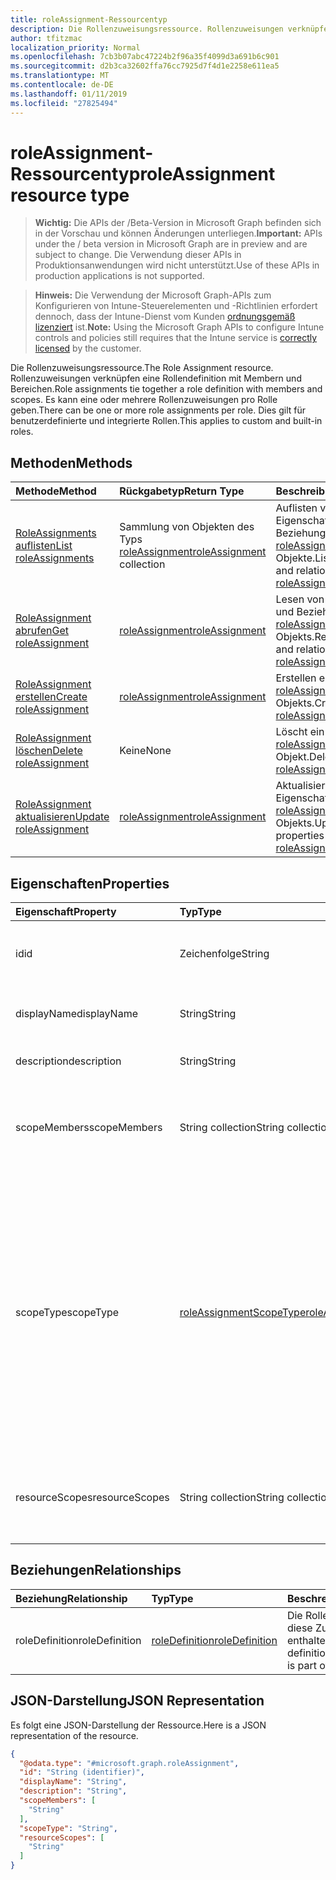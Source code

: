 ```yaml
---
title: roleAssignment-Ressourcentyp
description: Die Rollenzuweisungsressource. Rollenzuweisungen verknüpfen eine Rollendefinition mit Membern und Bereichen. Es kann eine oder mehrere Rollenzuweisungen pro Rolle geben. Dies gilt für benutzerdefinierte und integrierte Rollen.
author: tfitzmac
localization_priority: Normal
ms.openlocfilehash: 7cb3b07abc47224b2f96a35f4099d3a691b6c901
ms.sourcegitcommit: d2b3ca32602ffa76cc7925d7f4d1e2258e611ea5
ms.translationtype: MT
ms.contentlocale: de-DE
ms.lasthandoff: 01/11/2019
ms.locfileid: "27825494"
---
```

# <a name="roleassignment-resource-type"></a><span data-ttu-id="b8090-106">roleAssignment-Ressourcentyp</span><span class="sxs-lookup"><span data-stu-id="b8090-106">roleAssignment resource type</span></span>

> <span data-ttu-id="b8090-107">**Wichtig:** Die APIs der /Beta-Version in Microsoft Graph befinden sich in der Vorschau und können Änderungen unterliegen.</span><span class="sxs-lookup"><span data-stu-id="b8090-107">**Important:** APIs under the / beta version in Microsoft Graph are in preview and are subject to change.</span></span> <span data-ttu-id="b8090-108">Die Verwendung dieser APIs in Produktionsanwendungen wird nicht unterstützt.</span><span class="sxs-lookup"><span data-stu-id="b8090-108">Use of these APIs in production applications is not supported.</span></span>

> <span data-ttu-id="b8090-109">**Hinweis:** Die Verwendung der Microsoft Graph-APIs zum Konfigurieren von Intune-Steuerelementen und -Richtlinien erfordert dennoch, dass der Intune-Dienst vom Kunden [ordnungsgemäß lizenziert](https://go.microsoft.com/fwlink/?linkid=839381) ist.</span><span class="sxs-lookup"><span data-stu-id="b8090-109">**Note:** Using the Microsoft Graph APIs to configure Intune controls and policies still requires that the Intune service is [correctly licensed](https://go.microsoft.com/fwlink/?linkid=839381) by the customer.</span></span>

<span data-ttu-id="b8090-110">Die Rollenzuweisungsressource.</span><span class="sxs-lookup"><span data-stu-id="b8090-110">The Role Assignment resource.</span></span> <span data-ttu-id="b8090-111">Rollenzuweisungen verknüpfen eine Rollendefinition mit Membern und Bereichen.</span><span class="sxs-lookup"><span data-stu-id="b8090-111">Role assignments tie together a role definition with members and scopes.</span></span> <span data-ttu-id="b8090-112">Es kann eine oder mehrere Rollenzuweisungen pro Rolle geben.</span><span class="sxs-lookup"><span data-stu-id="b8090-112">There can be one or more role assignments per role.</span></span> <span data-ttu-id="b8090-113">Dies gilt für benutzerdefinierte und integrierte Rollen.</span><span class="sxs-lookup"><span data-stu-id="b8090-113">This applies to custom and built-in roles.</span></span>
## <a name="methods"></a><span data-ttu-id="b8090-114">Methoden</span><span class="sxs-lookup"><span data-stu-id="b8090-114">Methods</span></span>
|<span data-ttu-id="b8090-115">Methode</span><span class="sxs-lookup"><span data-stu-id="b8090-115">Method</span></span>|<span data-ttu-id="b8090-116">Rückgabetyp</span><span class="sxs-lookup"><span data-stu-id="b8090-116">Return Type</span></span>|<span data-ttu-id="b8090-117">Beschreibung</span><span class="sxs-lookup"><span data-stu-id="b8090-117">Description</span></span>|
|:---|:---|:---|
|[<span data-ttu-id="b8090-118">RoleAssignments auflisten</span><span class="sxs-lookup"><span data-stu-id="b8090-118">List roleAssignments</span></span>](../api/intune-rbac-roleassignment-list.md)|<span data-ttu-id="b8090-119">Sammlung von Objekten des Typs [roleAssignment](../resources/intune-rbac-roleassignment.md)</span><span class="sxs-lookup"><span data-stu-id="b8090-119">[roleAssignment](../resources/intune-rbac-roleassignment.md) collection</span></span>|<span data-ttu-id="b8090-120">Auflisten von Eigenschaften und Beziehungen der [roleAssignment](../resources/intune-rbac-roleassignment.md)-Objekte.</span><span class="sxs-lookup"><span data-stu-id="b8090-120">List properties and relationships of the [roleAssignment](../resources/intune-rbac-roleassignment.md) objects.</span></span>|
|[<span data-ttu-id="b8090-121">RoleAssignment abrufen</span><span class="sxs-lookup"><span data-stu-id="b8090-121">Get roleAssignment</span></span>](../api/intune-rbac-roleassignment-get.md)|[<span data-ttu-id="b8090-122">roleAssignment</span><span class="sxs-lookup"><span data-stu-id="b8090-122">roleAssignment</span></span>](../resources/intune-rbac-roleassignment.md)|<span data-ttu-id="b8090-123">Lesen von Eigenschaften und Beziehungen des [roleAssignment](../resources/intune-rbac-roleassignment.md)-Objekts.</span><span class="sxs-lookup"><span data-stu-id="b8090-123">Read properties and relationships of the [roleAssignment](../resources/intune-rbac-roleassignment.md) object.</span></span>|
|[<span data-ttu-id="b8090-124">RoleAssignment erstellen</span><span class="sxs-lookup"><span data-stu-id="b8090-124">Create roleAssignment</span></span>](../api/intune-rbac-roleassignment-create.md)|[<span data-ttu-id="b8090-125">roleAssignment</span><span class="sxs-lookup"><span data-stu-id="b8090-125">roleAssignment</span></span>](../resources/intune-rbac-roleassignment.md)|<span data-ttu-id="b8090-126">Erstellen eines neuen [roleAssignment](../resources/intune-rbac-roleassignment.md)-Objekts.</span><span class="sxs-lookup"><span data-stu-id="b8090-126">Create a new [roleAssignment](../resources/intune-rbac-roleassignment.md) object.</span></span>|
|[<span data-ttu-id="b8090-127">RoleAssignment löschen</span><span class="sxs-lookup"><span data-stu-id="b8090-127">Delete roleAssignment</span></span>](../api/intune-rbac-roleassignment-delete.md)|<span data-ttu-id="b8090-128">Keine</span><span class="sxs-lookup"><span data-stu-id="b8090-128">None</span></span>|<span data-ttu-id="b8090-129">Löscht ein [roleAssignment](../resources/intune-rbac-roleassignment.md)-Objekt.</span><span class="sxs-lookup"><span data-stu-id="b8090-129">Deletes a [roleAssignment](../resources/intune-rbac-roleassignment.md).</span></span>|
|[<span data-ttu-id="b8090-130">RoleAssignment aktualisieren</span><span class="sxs-lookup"><span data-stu-id="b8090-130">Update roleAssignment</span></span>](../api/intune-rbac-roleassignment-update.md)|[<span data-ttu-id="b8090-131">roleAssignment</span><span class="sxs-lookup"><span data-stu-id="b8090-131">roleAssignment</span></span>](../resources/intune-rbac-roleassignment.md)|<span data-ttu-id="b8090-132">Aktualisieren der Eigenschaften eines [roleAssignment](../resources/intune-rbac-roleassignment.md)-Objekts.</span><span class="sxs-lookup"><span data-stu-id="b8090-132">Update the properties of a [roleAssignment](../resources/intune-rbac-roleassignment.md) object.</span></span>|

## <a name="properties"></a><span data-ttu-id="b8090-133">Eigenschaften</span><span class="sxs-lookup"><span data-stu-id="b8090-133">Properties</span></span>
|<span data-ttu-id="b8090-134">Eigenschaft</span><span class="sxs-lookup"><span data-stu-id="b8090-134">Property</span></span>|<span data-ttu-id="b8090-135">Typ</span><span class="sxs-lookup"><span data-stu-id="b8090-135">Type</span></span>|<span data-ttu-id="b8090-136">Beschreibung</span><span class="sxs-lookup"><span data-stu-id="b8090-136">Description</span></span>|
|:---|:---|:---|
|<span data-ttu-id="b8090-137">id</span><span class="sxs-lookup"><span data-stu-id="b8090-137">id</span></span>|<span data-ttu-id="b8090-138">Zeichenfolge</span><span class="sxs-lookup"><span data-stu-id="b8090-138">String</span></span>|<span data-ttu-id="b8090-139">Schlüssel der Entität</span><span class="sxs-lookup"><span data-stu-id="b8090-139">Key of the entity.</span></span> <span data-ttu-id="b8090-140">Er ist schreibgeschützt und wird automatisch generiert.</span><span class="sxs-lookup"><span data-stu-id="b8090-140">This is read-only and automatically generated.</span></span>|
|<span data-ttu-id="b8090-141">displayName</span><span class="sxs-lookup"><span data-stu-id="b8090-141">displayName</span></span>|<span data-ttu-id="b8090-142">String</span><span class="sxs-lookup"><span data-stu-id="b8090-142">String</span></span>|<span data-ttu-id="b8090-143">Der Anzeigename der Rollenzuweisung.</span><span class="sxs-lookup"><span data-stu-id="b8090-143">The display or friendly name of the role Assignment.</span></span>|
|<span data-ttu-id="b8090-144">description</span><span class="sxs-lookup"><span data-stu-id="b8090-144">description</span></span>|<span data-ttu-id="b8090-145">String</span><span class="sxs-lookup"><span data-stu-id="b8090-145">String</span></span>|<span data-ttu-id="b8090-146">Beschreibung der Rollenzuweisung.</span><span class="sxs-lookup"><span data-stu-id="b8090-146">Description of the Role Assignment.</span></span>|
|<span data-ttu-id="b8090-147">scopeMembers</span><span class="sxs-lookup"><span data-stu-id="b8090-147">scopeMembers</span></span>|<span data-ttu-id="b8090-148">String collection</span><span class="sxs-lookup"><span data-stu-id="b8090-148">String collection</span></span>|<span data-ttu-id="b8090-149">Liste der IDs der Rollenbereichsmitglieder-Sicherheitsgruppen.</span><span class="sxs-lookup"><span data-stu-id="b8090-149">List of ids of role scope member security groups.</span></span>  <span data-ttu-id="b8090-150">Dies sind IDs aus Azure Active Directory.</span><span class="sxs-lookup"><span data-stu-id="b8090-150">These are IDs from Azure Active Directory.</span></span>|
|<span data-ttu-id="b8090-151">scopeType</span><span class="sxs-lookup"><span data-stu-id="b8090-151">scopeType</span></span>|[<span data-ttu-id="b8090-152">roleAssignmentScopeType</span><span class="sxs-lookup"><span data-stu-id="b8090-152">roleAssignmentScopeType</span></span>](../resources/intune-rbac-roleassignmentscopetype.md)|<span data-ttu-id="b8090-153">Gibt den Typ des Bereichs für eine Rollenzuweisung.</span><span class="sxs-lookup"><span data-stu-id="b8090-153">Specifies the type of scope for a Role Assignment.</span></span> <span data-ttu-id="b8090-154">Standardtyp 'ResourceScope' ermöglicht die Zuweisung von ResourceScopes.</span><span class="sxs-lookup"><span data-stu-id="b8090-154">Default type 'ResourceScope' allows assignment of ResourceScopes.</span></span> <span data-ttu-id="b8090-155">Für 'AllDevices', 'AllLicensedUsers' und 'AllDevicesAndLicensedUsers' sollte die ResourceScopes-Eigenschaft leer bleiben.</span><span class="sxs-lookup"><span data-stu-id="b8090-155">For 'AllDevices', 'AllLicensedUsers', and 'AllDevicesAndLicensedUsers', the ResourceScopes property should be left empty.</span></span> <span data-ttu-id="b8090-156">Mögliche Werte: sind `resourceScope`, `allDevices`, `allLicensedUsers` und `allDevicesAndLicensedUsers`.</span><span class="sxs-lookup"><span data-stu-id="b8090-156">Possible values are: `resourceScope`, `allDevices`, `allLicensedUsers`, `allDevicesAndLicensedUsers`.</span></span>|
|<span data-ttu-id="b8090-157">resourceScopes</span><span class="sxs-lookup"><span data-stu-id="b8090-157">resourceScopes</span></span>|<span data-ttu-id="b8090-158">String collection</span><span class="sxs-lookup"><span data-stu-id="b8090-158">String collection</span></span>|<span data-ttu-id="b8090-159">Liste der IDs der Rollenbereichsmitglieder-Sicherheitsgruppen.</span><span class="sxs-lookup"><span data-stu-id="b8090-159">List of ids of role scope member security groups.</span></span>  <span data-ttu-id="b8090-160">Dies sind IDs aus Azure Active Directory.</span><span class="sxs-lookup"><span data-stu-id="b8090-160">These are IDs from Azure Active Directory.</span></span>|

## <a name="relationships"></a><span data-ttu-id="b8090-161">Beziehungen</span><span class="sxs-lookup"><span data-stu-id="b8090-161">Relationships</span></span>
|<span data-ttu-id="b8090-162">Beziehung</span><span class="sxs-lookup"><span data-stu-id="b8090-162">Relationship</span></span>|<span data-ttu-id="b8090-163">Typ</span><span class="sxs-lookup"><span data-stu-id="b8090-163">Type</span></span>|<span data-ttu-id="b8090-164">Beschreibung</span><span class="sxs-lookup"><span data-stu-id="b8090-164">Description</span></span>|
|:---|:---|:---|
|<span data-ttu-id="b8090-165">roleDefinition</span><span class="sxs-lookup"><span data-stu-id="b8090-165">roleDefinition</span></span>|[<span data-ttu-id="b8090-166">roleDefinition</span><span class="sxs-lookup"><span data-stu-id="b8090-166">roleDefinition</span></span>](../resources/intune-rbac-roledefinition.md)|<span data-ttu-id="b8090-167">Die Rollendefinition, in der diese Zuweisung enthalten ist.</span><span class="sxs-lookup"><span data-stu-id="b8090-167">Role definition this assignment is part of.</span></span>|

## <a name="json-representation"></a><span data-ttu-id="b8090-168">JSON-Darstellung</span><span class="sxs-lookup"><span data-stu-id="b8090-168">JSON Representation</span></span>
<span data-ttu-id="b8090-169">Es folgt eine JSON-Darstellung der Ressource.</span><span class="sxs-lookup"><span data-stu-id="b8090-169">Here is a JSON representation of the resource.</span></span>
<!-- {
  "blockType": "resource",
  "keyProperty": "id",
  "@odata.type": "microsoft.graph.roleAssignment"
}
-->
``` json
{
  "@odata.type": "#microsoft.graph.roleAssignment",
  "id": "String (identifier)",
  "displayName": "String",
  "description": "String",
  "scopeMembers": [
    "String"
  ],
  "scopeType": "String",
  "resourceScopes": [
    "String"
  ]
}
```





